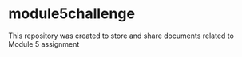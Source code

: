 # module5challenge
This repository was created to store and share documents related to Module 5 assignment
